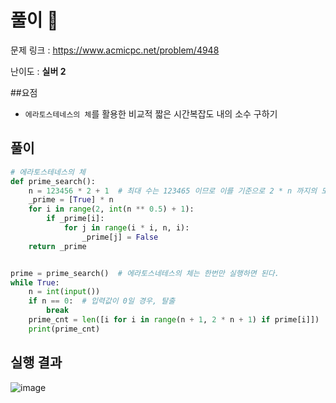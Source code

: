 # 풀이 :notebook:

   문제 링크 : https://www.acmicpc.net/problem/4948
   
   난이도 : __실버 2__
   
##요점
- `에라토스테네스의 체`를 활용한 비교적 짧은 시간복잡도 내의 소수 구하기

## 풀이

```python
# 에라토스테네스의 체
def prime_search():
    n = 123456 * 2 + 1  # 최대 수는 123465 이므로 이를 기준으로 2 * n 까지의 모든 소수를 구한다.
    _prime = [True] * n
    for i in range(2, int(n ** 0.5) + 1):
        if _prime[i]:
            for j in range(i * i, n, i):
                _prime[j] = False
    return _prime


prime = prime_search()  # 에라토스네테스의 체는 한번만 실행하면 된다.
while True:
    n = int(input())
    if n == 0:  # 입력값이 0일 경우, 탈출
        break
    prime_cnt = len([i for i in range(n + 1, 2 * n + 1) if prime[i]])   # 범위에서 소수만 뽑아낸다.
    print(prime_cnt)
```

## 실행 결과

![image](https://user-images.githubusercontent.com/84619866/144782741-e71e01d6-f2ea-4e22-a3e6-c76d3bb32984.png)
